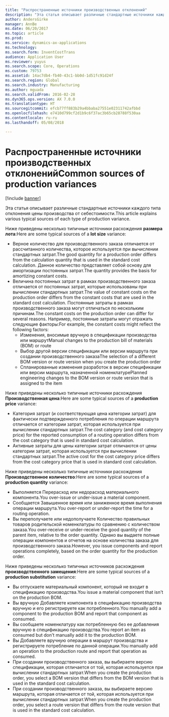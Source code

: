 ```yaml
---
title: "Распространенные источники производственных отклонений"
description: "Эта статья описывает различные стандартные источники каждого типа отклонения цены производства от себестоимости."
author: AndersGirke
manager: AnnBe
ms.date: 06/20/2017
ms.topic: article
ms.prod: 
ms.service: dynamics-ax-applications
ms.technology: 
ms.search.form: InventCostTrans
audience: Application User
ms.reviewer: yuyus
ms.search.scope: Core, Operations
ms.custom: 79753
ms.assetid: 14ac7db4-fb40-43c1-bb0d-1d51fc91d24f
ms.search.region: Global
ms.search.industry: Manufacturing
ms.author: mguada
ms.search.validFrom: 2016-02-28
ms.dyn365.ops.version: AX 7.0.0
ms.translationtype: HT
ms.sourcegitcommit: efcb77ff883b29a4bbaba27551e02311742afbbd
ms.openlocfilehash: e7410d799cf2d1b9c6f37ac3b65cb28788f530aa
ms.contentlocale: ru-ru
ms.lasthandoff: 05/08/2018

---
```


# <a name="common-sources-of-production-variances"></a><span data-ttu-id="32423-103">Распространенные источники производственных отклонений</span><span class="sxs-lookup"><span data-stu-id="32423-103">Common sources of production variances</span></span>

[!include [banner](../includes/banner.md)]

<span data-ttu-id="32423-104">Эта статья описывает различные стандартные источники каждого типа отклонения цены производства от себестоимости.</span><span class="sxs-lookup"><span data-stu-id="32423-104">This article explains various typical sources of each type of production variance.</span></span> 

<span data-ttu-id="32423-105">Ниже приведены несколько типичные источники расхождения **размера лота**:</span><span class="sxs-lookup"><span data-stu-id="32423-105">Here are some typical sources of a **lot size** variance:</span></span>

-   <span data-ttu-id="32423-106">Верное количество для производственного заказа отличается от рассчитанного количества, которое используется при вычислении стандартных затрат.</span><span class="sxs-lookup"><span data-stu-id="32423-106">The good quantity for a production order differs from the calculation quantity that is used in the standard cost calculation.</span></span> <span data-ttu-id="32423-107">Данное количество представляет собой основу для амортизации постоянных затрат.</span><span class="sxs-lookup"><span data-stu-id="32423-107">The quantity provides the basis for amortizing constant costs.</span></span>
-   <span data-ttu-id="32423-108">Величина постоянных затрат в рамках производственного заказа отличается от постоянных затрат, которые использованы при вычислении стандартных затрат.</span><span class="sxs-lookup"><span data-stu-id="32423-108">The value of constant costs on the production order differs from the constant costs that are used in the standard cost calculation.</span></span> <span data-ttu-id="32423-109">Постоянные затраты в рамках производственного заказа могут отличаться по нескольким причинам.</span><span class="sxs-lookup"><span data-stu-id="32423-109">The constant costs on the production order can differ for several reasons.</span></span> <span data-ttu-id="32423-110">Например, постоянные затраты могут отражать следующие факторы:</span><span class="sxs-lookup"><span data-stu-id="32423-110">For example, the constant costs might reflect the following factors:</span></span>
    -   <span data-ttu-id="32423-111">Изменения, вносимые вручную в спецификации производства или маршрут</span><span class="sxs-lookup"><span data-stu-id="32423-111">Manual changes to the production bill of materials (BOM) or route</span></span>
    -   <span data-ttu-id="32423-112">Выбор другой версии спецификации или версии маршрута при создании производственного заказа</span><span class="sxs-lookup"><span data-stu-id="32423-112">The selection of a different BOM version or route version when you create the production order</span></span>
    -   <span data-ttu-id="32423-113">Спланированные изменения разработок в версии спецификации или версии маршрута, назначенной номенклатуре</span><span class="sxs-lookup"><span data-stu-id="32423-113">Planned engineering changes to the BOM version or route version that is assigned to the item</span></span>

<span data-ttu-id="32423-114">Ниже приведены несколько типичные источники расхождения **Производственная цена**:</span><span class="sxs-lookup"><span data-stu-id="32423-114">Here are some typical sources of a **production price** variance:</span></span>

-   <span data-ttu-id="32423-115">Категория затрат (и соответствующая цена категории затрат) для фактически подтвержденного потребления по операции маршрута отличается от категории затрат, которая используется при вычислении стандартных затрат.</span><span class="sxs-lookup"><span data-stu-id="32423-115">The cost category (and cost category price) for the reported consumption of a routing operation differs from the cost category that is used in standard cost calculation.</span></span>
-   <span data-ttu-id="32423-116">Активные затраты для цены категории затрат отличаются от цены категории затрат, которая используется при вычислении стандартных затрат.</span><span class="sxs-lookup"><span data-stu-id="32423-116">The active cost for the cost category price differs from the cost category price that is used in standard cost calculation.</span></span>

<span data-ttu-id="32423-117">Ниже приведены несколько типичные источники расхождения **Производственное количество**:</span><span class="sxs-lookup"><span data-stu-id="32423-117">Here are some typical sources of a **production quantity** variance:</span></span>

-   <span data-ttu-id="32423-118">Выполняется Перерасход или недорасход материального компонента.</span><span class="sxs-lookup"><span data-stu-id="32423-118">You over-issue or under-issue a material component.</span></span>
-   <span data-ttu-id="32423-119">Сообщается Завышенное время или заниженное время выполнения операции маршрута.</span><span class="sxs-lookup"><span data-stu-id="32423-119">You over-report or under-report the time for a routing operation.</span></span>
-   <span data-ttu-id="32423-120">Вы переполучаете или недополучаете Количество правильных товаров родительской номенклатуры по сравнению с количеством заказа.</span><span class="sxs-lookup"><span data-stu-id="32423-120">You over-receive or under-receive the good quantity of the parent item, relative to the order quantity.</span></span> <span data-ttu-id="32423-121">Однако вы выдаете полные операции компонентов и отчетов на основе количества заказа для производственного заказа.</span><span class="sxs-lookup"><span data-stu-id="32423-121">However, you issue components and report operations completely, based on the order quantity for the production order.</span></span>

<span data-ttu-id="32423-122">Ниже приведены несколько типичных источников расхождения **производственного замещения**:</span><span class="sxs-lookup"><span data-stu-id="32423-122">Here are some typical sources of a **production substitution** variance:</span></span>

-   <span data-ttu-id="32423-123">Вы отпускаете материальный компонент, который не входит в спецификацию производства.</span><span class="sxs-lookup"><span data-stu-id="32423-123">You issue a material component that isn't on the production BOM.</span></span>
-   <span data-ttu-id="32423-124">Вы вручную Добавляете компонента в спецификацию производства вручную и его регистрируете как потребленного.</span><span class="sxs-lookup"><span data-stu-id="32423-124">You manually add a component to the production BOM and report that component as consumed.</span></span>
-   <span data-ttu-id="32423-125">Вы сообщаете номенклатуру как потребленную без ее добавления вручную в спецификацию производства.</span><span class="sxs-lookup"><span data-stu-id="32423-125">You report an item as consumed but don't manually add it to the production BOM.</span></span>
-   <span data-ttu-id="32423-126">Вы Добавляете вручную операции в маршрут производства и регистрируете потребление по данной операции.</span><span class="sxs-lookup"><span data-stu-id="32423-126">You manually add an operation to the production route and report that operation as consumed.</span></span>
-   <span data-ttu-id="32423-127">При создании производственного заказа, вы выбираете версию спецификации, которая отличается от той, которая используется при вычислении стандартных затрат.</span><span class="sxs-lookup"><span data-stu-id="32423-127">When you create the production order, you select a BOM version that differs from the BOM version that is used in the standard cost calculation.</span></span>
-   <span data-ttu-id="32423-128">При создании производственного заказа, вы выбираете версию маршрута, которая отличается от той, которая используется при вычислении стандартных затрат.</span><span class="sxs-lookup"><span data-stu-id="32423-128">When you create the production order, you select a route version that differs from the route version that is used in the standard cost calculation.</span></span>





